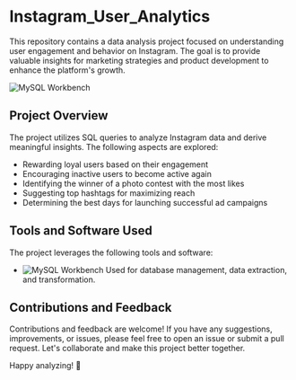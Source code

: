 # Instagram_User_Analytics

This repository contains a data analysis project focused on understanding user engagement and behavior on Instagram. The goal is to provide valuable insights for marketing strategies and product development to enhance the platform's growth.

![MySQL Workbench](https://img.shields.io/badge/MySQL%20Workbench-white?style=flat&logo=mysql&logoColor=white&color=red) 

## Project Overview

The project utilizes SQL queries to analyze Instagram data and derive meaningful insights. The following aspects are explored:

- Rewarding loyal users based on their engagement
- Encouraging inactive users to become active again
- Identifying the winner of a photo contest with the most likes
- Suggesting top hashtags for maximizing reach
- Determining the best days for launching successful ad campaigns

## Tools and Software Used

The project leverages the following tools and software:

- ![MySQL Workbench](https://img.shields.io/badge/MySQL%20Workbench-white?style=flat&logo=mysql&logoColor=white&color=red) Used for database management, data extraction, and transformation.


## Contributions and Feedback

Contributions and feedback are welcome! If you have any suggestions, improvements, or issues, please feel free to open an issue or submit a pull request. Let's collaborate and make this project better together.

Happy analyzing! 🚀

